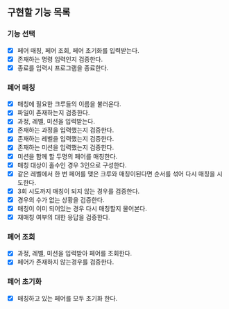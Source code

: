## 구현할 기능 목록
 
### 기능 선택
- [x] 페어 매칭, 페어 조회, 페어 초기화를 입력받는다.
- [x] 존재하는 명령 입력인지 검증한다. 
- [x] 종료를 입력시 프로그램을 종료한다.

### 페어 매칭
- [x] 매칭에 필요한 크루들의 이름을 불러온다.
- [x] 파일이 존재하는지 검증한다.  
- [x] 과정, 레벨, 미션을 입력받는다.
- [x] 존재하는 과정을 입력했는지 검증한다.
- [x] 존재하는 레벨을 입력했는지 검증한다.
- [x] 존재하는 미션을 입력했는지 검증한다.
- [x] 미션을 함께 할 두명의 페어를 매칭한다.
- [x] 매칭 대상이 홀수인 경우 3인으로 구성한다.
- [x] 같은 레벨에서 한 번 페어를 맺은 크루와 매칭이된다면 순서를 섞어 다시 매칭을 시도한다.
- [x] 3회 시도까지 매칭이 되지 않는 경우를 검증한다.
- [x] 경우의 수가 없는 상황을 검증한다.
- [x] 매칭이 이미 되어있는 경우 다시 매칭할지 물어본다.
- [x] 재매칭 여부의 대한 응답을 검증한다.

### 페어 조회
- [x] 과정, 레벨, 미션을 입력받아 페어를 조회한다.
- [x] 페어가 존재하지 않는경우를 검증한다.

### 페어 초기화
- [x] 매칭하고 있는 페어를 모두 초기화 한다.